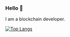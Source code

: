 ### Hello 👋

I am a blockchain developer.

[![Top Langs](https://github-readme-stats.vercel.app/api/top-langs/?username=peter-sun-dev&layout=compact&theme=synthwave&hide=javascript)](https://github.com/anuraghazra/github-readme-stats)
